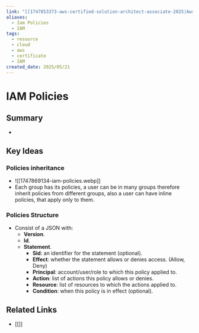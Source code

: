 ```yaml
---
link: "[[1747853373-aws-certified-solution-architect-associate-2025|Aws Certified Solution Architect Associate 2025]]"
aliases:
  - Iam Policies
  - IAM
tags:
  - resource
  - cloud
  - aws
  - certificate
  - IAM
created_date: 2025/05/21
---
```

# IAM Policies
## Summary
- 
## Key Ideas
### Policies inheritance
- ![[1747869134-iam-policies.webp]]
- Each group has its policies, a user can be in many groups therefore inherit policies from different groups, also a user can have inline policies, that apply only to them.
### Policies Structure
- Consist of a JSON with:
	- **Version**.
	- **Id**.
	- **Statement**.
		- **Sid**: an identifier for the statement (optional).
		- **Effect**: whether the statement allows or denies access. (Allow, Deny)
		- **Principal**: account/user/role to which this policy applied to.
		- **Action**: list of actions this policy allows or denies.
		- **Resource**: list of resources to which the actions applied to.
		- **Condition**: when this policy is in effect (optional).
## Related Links
- [[]]
